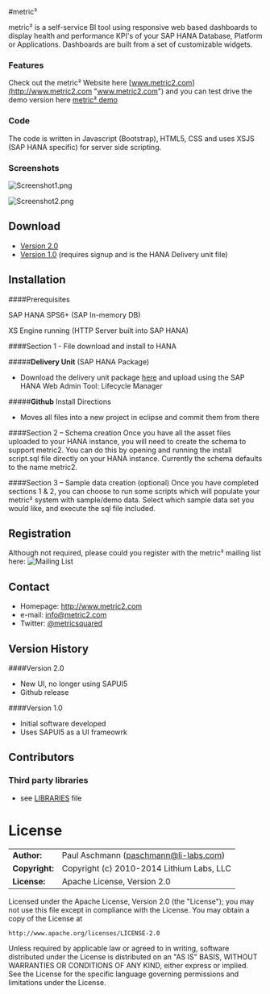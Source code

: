 #metric²

metric² is a self-service BI tool using responsive web based dashboards to display health and performance KPI's of your SAP HANA Database, Platform or Applications. Dashboards are built from a set of customizable widgets.

### Features

Check out the metric² Website here [www.metric2.com](http://www.metric2.com "www.metric2.com") and you can test drive the demo version here [metric² demo](http://metric2.com/#screenshots "http://metric2.com/#screenshots")

### Code

The code is written in Javascript (Bootstrap), HTML5, CSS and uses XSJS (SAP HANA specific) for server side scripting.

### Screenshots
![Screenshot1.png](http://metric2.com/img/Screenshot1.png)

![Screenshot2.png](http://metric2.com/img/Screenshot2.png)

## Download
* [Version 2.0](https://github.com/paschmann/metric2/archive/master.zip)
* [Version 1.0](http://metric2.us5.list-manage.com/subscribe/post?u=bc00508167f417118dc4580e4&id=ae3a0aed93) (requires signup and is the HANA Delivery unit file)

## Installation

####Prerequisites

SAP HANA SPS6+ (SAP In-memory DB)

XS Engine running (HTTP Server built into SAP HANA)


####Section 1 - File download and install to HANA

#####**Delivery Unit** (SAP HANA Package)

- Download the delivery unit package [here](http://metric2.us5.list-manage.com/subscribe/post?u=bc00508167f417118dc4580e4&id=ae3a0aed93) and upload using the SAP HANA Web Admin Tool: Lifecycle Manager 

#####**Github** Install Directions

- Moves all files into a new project in eclipse and commit them from there

####Section 2 – Schema creation
Once you have all the asset files uploaded to your HANA instance, you will need to create the schema to support metric2. You can do this by opening and running the install script.sql file directly on your HANA instance. Currently the schema defaults to the name metric2.

####Section 3 – Sample data creation (optional)
Once you have completed sections 1 & 2, you can choose to run some scripts which will populate your metric² system with sample/demo data. Select which sample data set you would like, and execute the sql file included.


## Registration
Although not required, please could you register with the metric² mailing list here: 
![Mailing List](http://metric2.us5.list-manage.com/subscribe/post?u=bc00508167f417118dc4580e4&id=ae3a0aed93 "metric2 mailing list")

## Contact
* Homepage: http://www.metric2.com
* e-mail: info@metric2.com
* Twitter: [@metricsquared](https://twitter.com/metricsquared/ "metricsquared on twitter")


## Version History
####Version 2.0
* New UI, no longer using SAPUI5
* Github release

####Version 1.0
* Initial software developed
* Uses SAPUI5 as a UI frameowrk


## Contributors
### Third party libraries
* see [LIBRARIES](https://github.com/paschmann/metric2/blob/master/libraries.md) file

# License

|                      |                                          |                   
|:---------------------|:-----------------------------------------|
| **Author:**          | Paul Aschmann (<paschmann@li-labs.com>)
| **Copyright:**       | Copyright (c) 2010-2014 Lithium Labs, LLC
| **License:**         | Apache License, Version 2.0

Licensed under the Apache License, Version 2.0 (the "License");
you may not use this file except in compliance with the License.
You may obtain a copy of the License at

    http://www.apache.org/licenses/LICENSE-2.0

Unless required by applicable law or agreed to in writing, software
distributed under the License is distributed on an "AS IS" BASIS,
WITHOUT WARRANTIES OR CONDITIONS OF ANY KIND, either express or implied.
See the License for the specific language governing permissions and
limitations under the License.
